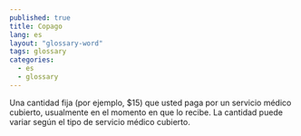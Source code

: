 ```yaml
---
published: true
title: Copago
lang: es
layout: "glossary-word"
tags: glossary
categories:
  - es
  - glossary
---
```


Una cantidad fija (por ejemplo, $15) que usted paga por un servicio médico cubierto, usualmente en el momento en que lo recibe. La cantidad puede variar según el tipo de servicio médico cubierto.
